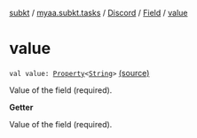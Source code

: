 [subkt](../../../index.md) / [myaa.subkt.tasks](../../index.md) / [Discord](../index.md) / [Field](index.md) / [value](./value.md)

# value

`val value: `[`Property`](https://docs.gradle.org/current/javadoc/org/gradle/api/provider/Property.html)`<`[`String`](https://kotlinlang.org/api/latest/jvm/stdlib/kotlin/-string/index.html)`>` [(source)](https://github.com/Myaamori/SubKt/blob/0.1.8/src/main/kotlin/myaa/subkt/tasks/discordtask.kt#L231)

Value of the field (required).

**Getter**

Value of the field (required).

